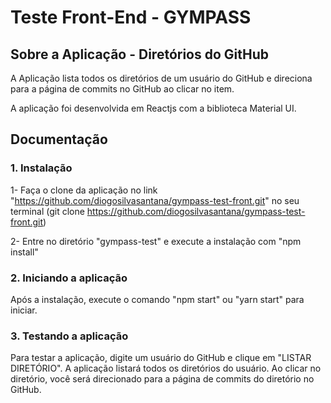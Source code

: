 # Teste Front-End - GYMPASS

## Sobre a Aplicação - Diretórios do GitHub
A Aplicação lista todos os diretórios de um usuário do GitHub e direciona para a página de commits no GitHub ao clicar no item.

A aplicação foi desenvolvida em Reactjs com a biblioteca Material UI.

## Documentação

### 1. Instalação
1- Faça o clone da aplicação no link "https://github.com/diogosilvasantana/gympass-test-front.git" no seu terminal (git clone https://github.com/diogosilvasantana/gympass-test-front.git)

2- Entre no diretório "gympass-test" e execute a instalação com "npm install"

### 2. Iniciando a aplicação
Após a instalação, execute o comando "npm start" ou "yarn start" para iniciar.

### 3. Testando a aplicação
Para testar a aplicação, digite um usuário do GitHub e clique em "LISTAR DIRETÓRIO". A aplicação listará todos os diretórios do usuário. Ao clicar no diretório, você será direcionado para a página de commits do diretório no GitHub.


